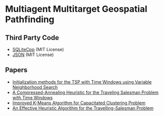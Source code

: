 # Multiagent Multitarget Geospatial Pathfinding

## Third Party Code
* [SQLiteCpp](https://github.com/SRombauts/SQLiteCpp) (MIT License)
* [JSON](https://github.com/nlohmann/json) (MIT License)

## Papers
* [Initialization methods for the TSP with Time Windows using Variable Neighborhood Search](https://www.researchgate.net/publication/296060410_Initialization_methods_for_the_TSP_with_Time_Windows_using_Variable_Neighborhood_Search)
* [A Compressed-Annealing Heuristic for the Traveling Salesman Problem with Time Windows](https://www.researchgate.net/publication/220669433_A_Compressed-Annealing_Heuristic_for_the_Traveling_Salesman_Problem_with_Time_Windows)
* [Improved K-Means Algorithm for Capacitated Clustering Problem](https://www.semanticscholar.org/paper/Improved-K-Means-Algorithm-for-Capacitated-Problem-EETHA/1b26ebd9f5ccbc51362c80e3339cdb79ea6a6669?tab=abstract)
* [An Effective Heuristic Algorithm for the Travelling-Salesman Problem](https://pubsonline.informs.org/doi/10.1287/opre.21.2.498)